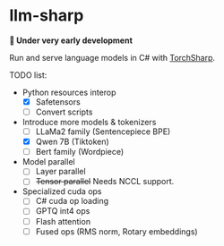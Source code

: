 # llm-sharp

**🚧 Under very early development**

Run and serve language models in C# with [TorchSharp](https://github.com/dotnet/TorchSharp).

TODO list:
- Python resources interop
  - [x] Safetensors
  - [ ] Convert scripts
- Introduce more models & tokenizers
  - [ ] LLaMa2 family (Sentencepiece BPE)
  - [x] Qwen 7B (Tiktoken)
  - [ ] Bert family (Wordpiece)
- Model parallel
  - [ ] Layer parallel
  - [ ] ~~Tensor parallel~~ Needs NCCL support.
- Specialized cuda ops
  - [ ] C# cuda op loading
  - [ ] GPTQ int4 ops
  - [ ] Flash attention
  - [ ] Fused ops (RMS norm, Rotary embeddings)
